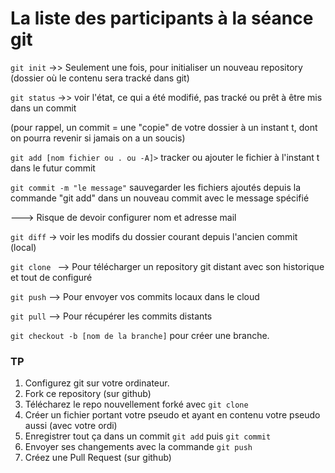 # La liste des participants à la séance git

`git init` ->> Seulement une fois, pour initialiser un nouveau repository (dossier où le contenu sera tracké dans git)

`git status` ->> voir l'état, ce qui a été modifié, pas tracké ou prêt à être mis dans un commit

(pour rappel, un commit = une "copie" de votre dossier à un instant t, dont on pourra revenir  si jamais on a un soucis)

`git add [nom fichier ou . ou -A]>` tracker ou ajouter le fichier à l'instant t dans le futur commit

`git commit -m "le message"` sauvegarder les fichiers ajoutés depuis la commande "git add" dans un nouveau commit avec le message spécifié

---> Risque de devoir configurer nom et adresse mail

`git diff` -> voir les modifs du dossier courant depuis l'ancien commit (local)

`git clone ` --> Pour télécharger un repository git distant avec son historique et tout de configuré

`git push` --> Pour envoyer vos commits locaux dans le cloud

`git pull` --> Pour récupérer les commits distants

`git checkout -b [nom de la branche]` pour créer une branche.

### TP

1. Configurez git sur votre ordinateur.
2. Fork ce repository (sur github)
3. Télécharez le repo nouvellement forké avec `git clone`
4. Créer un fichier portant votre pseudo et ayant en contenu votre pseudo aussi (avec votre ordi)
5. Enregistrer tout ça dans un commit `git add` puis `git commit`
6. Envoyer ses changements avec la commande `git push`
7. Créez une Pull Request (sur github)
